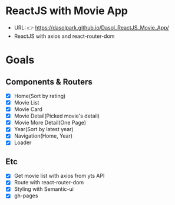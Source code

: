 # ReactJS with Movie App

- URL: 👉 https://dasolpark.github.io/Dasol_ReactJS_Movie_App/
- ReactJS with axios and react-router-dom

# Goals

## Components & Routers

- [x] Home(Sort by rating)
- [x] Movie List
- [x] Movie Card
- [x] Movie Detail(Picked movie's detail)
- [x] Movie More Detail(One Page)
- [x] Year(Sort by latest year)
- [x] Navigation(Home, Year)
- [x] Loader

## Etc

- [x] Get movie list with axios from yts API
- [x] Route with react-router-dom
- [x] Styling with Semantic-ui
- [x] gh-pages
